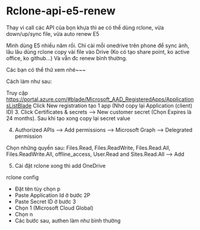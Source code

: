 # Rclone-api-e5-renew
Thay vì call các API của bọn khựa thì ae có thể dùng rclone, vừa down/up/sync file, vừa auto renew E5

Mình dùng E5 nhiều năm rồi. Chỉ cài mỗi onedrive trên phone để sync ảnh, lâu lâu dùng rclone copy vài file vào Drive (Ko có tạo share point, ko active office, ko github...) Và vẫn đc renew bình thường.

Các bạn có thể thử xem nhé~~~

Cách làm như sau:

Truy cập https://portal.azure.com/#blade/Microsoft_AAD_RegisteredApps/ApplicationsListBlade
 Click New registration tạo 1 app (Nhớ copy lại Application (client) ID)
3. Click Certificates & secrets --> New customer secret (Chọn Expires là 24 months). Sau khi tạo xong copy lại secret value

 

4. Authorized APIs --> Add permissions --> Microsoft Graph --> Delegrated permission

 Chọn những quyền sau: Files.Read, Files.ReadWrite, Files.Read.All, Files.ReadWrite.All, offline_access, User.Read and Sites.Read.All --> Add

 

5. Cài đặt rclone xong thì add OneDrive

rclone config

* Đặt tên tùy chọn p
* Paste Application Id ở bước 2P
* Paste Secret ID ở bước 3
* Chọn 1 (Microsoft Cloud Global)
* Chọn n
* Các bước sau, authen làm như bình thường
